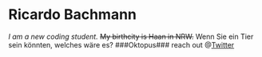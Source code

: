 # Ricardo Bachmann
*I am a new coding student.* ~~My birthcity is Haan in NRW.~~
Wenn Sie ein Tier sein könnten, welches wäre es? ###Oktopus### 
reach out @[Twitter](https://twitter.com/rcrdbchmnn)
